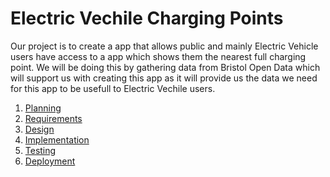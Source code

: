 #                                   Electric Vechile Charging Points

Our project is to create a app that allows public and mainly Electric Vehicle users have access to a app which shows
them the nearest full charging point. We will be doing this by gathering data from Bristol Open Data which will
support us with creating this app as it will provide us the data we need for this app to be usefull to Electric Vechile 
users.

1. [Planning](docs/planning.md)
2. [Requirements](docs/requirements.md)
3. [Design](docs/design.md)
4. [Implementation](docs/implementation.md)
5. [Testing](docs/testing.md)
6. [Deployment](docs/deployment.md)
